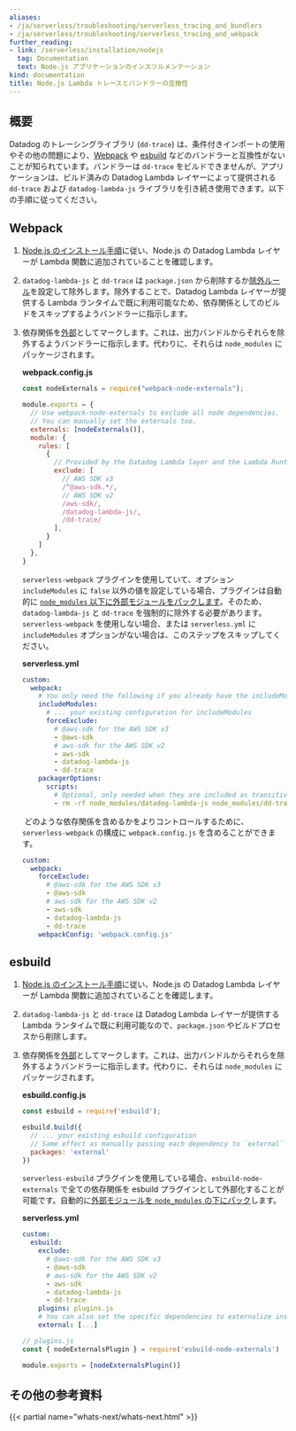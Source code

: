 ```yaml
---
aliases:
- /ja/serverless/troubleshooting/serverless_tracing_and_bundlers
- /ja/serverless/troubleshooting/serverless_tracing_and_webpack
further_reading:
- link: /serverless/installation/nodejs
  tag: Documentation
  text: Node.js アプリケーションのインスツルメンテーション
kind: documentation
title: Node.js Lambda トレースとバンドラーの互換性
---
```


## 概要

Datadog のトレーシングライブラリ (`dd-trace`) は、条件付きインポートの使用やその他の問題により、[Webpack][1] や [esbuild][2] などのバンドラーと互換性がないことが知られています。バンドラーは `dd-trace` をビルドできませんが、アプリケーションは、ビルド済みの Datadog Lambda レイヤーによって提供される `dd-trace` および `datadog-lambda-js` ライブラリを引き続き使用できます。以下の手順に従ってください。

## Webpack
1. [Node.js のインストール手順][3]に従い、Node.js の Datadog Lambda レイヤーが Lambda 関数に追加されていることを確認します。
2. `datadog-lambda-js` と `dd-trace` は `package.json` から削除するか[除外ルール][4]を設定して除外します。除外することで、Datadog Lambda レイヤーが提供する Lambda ランタイムで既に利用可能なため、依存関係としてのビルドをスキップするようバンドラーに指示します。
3. 依存関係を[外部][5]としてマークします。これは、出力バンドルからそれらを除外するようバンドラーに指示します。代わりに、それらは `node_modules` にパッケージされます。

    **webpack.config.js**

    ```javascript
    const nodeExternals = require("webpack-node-externals");

    module.exports = {
      // Use webpack-node-externals to exclude all node dependencies.
      // You can manually set the externals too.
      externals: [nodeExternals()],
      module: {
        rules: [
          {
            // Provided by the Datadog Lambda layer and the Lambda Runtime.
            exclude: [
              // AWS SDK v3
              /^@aws-sdk.*/,
              // AWS SDK v2
              /aws-sdk/,
              /datadog-lambda-js/,
              /dd-trace/
            ],
          }
        ]
      },
    }
    ```

   `serverless-webpack` プラグインを使用していて、オプション `includeModules` に `false` 以外の値を設定している場合、プラグインは自動的に [`node_modules` 以下に外部モジュールをパックします][6]。そのため、`datadog-lambda-js` と `dd-trace` を強制的に除外する必要があります。`serverless-webpack` を使用しない場合、または `serverless.yml` に `includeModules` オプションがない場合は、このステップをスキップしてください。

    **serverless.yml**

    ```yaml
    custom:
      webpack:
        # You only need the following if you already have the includeModules option configured.
        includeModules:
          # ... your existing configuration for includeModules
          forceExclude:
            # @aws-sdk for the AWS SDK v3
            - @aws-sdk
            # aws-sdk for the AWS SDK v2
            - aws-sdk
            - datadog-lambda-js
            - dd-trace
        packagerOptions:
          scripts:
            # Optional, only needed when they are included as transitive dependencies 
            - rm -rf node_modules/datadog-lambda-js node_modules/dd-trace
    ```

    どのような依存関係を含めるかをよりコントロールするために、`serverless-webpack` の構成に `webpack.config.js` を含めることができます。

    ```yaml
    custom:
      webpack:
        forceExclude:
          # @aws-sdk for the AWS SDK v3
          - @aws-sdk
          # aws-sdk for the AWS SDK v2
          - aws-sdk
          - datadog-lambda-js
          - dd-trace
        webpackConfig: 'webpack.config.js'
    ```

## esbuild
1. [Node.js のインストール手順][3]に従い、Node.js の Datadog Lambda レイヤーが Lambda 関数に追加されていることを確認します。
2. `datadog-lambda-js` と `dd-trace` は Datadog Lambda レイヤーが提供する Lambda ランタイムで既に利用可能なので、`package.json` やビルドプロセスから削除します。
3. 依存関係を[外部][7]としてマークします。これは、出力バンドルからそれらを除外するようバンドラーに指示します。代わりに、それらは `node_modules` にパッケージされます。

    **esbuild.config.js**

    ```javascript
    const esbuild = require('esbuild');

    esbuild.build({
      // ... your existing esbuild configuration
      // Same effect as manually passing each dependency to `external`
      packages: 'external'
    })
    ```

   `serverless-esbuild` プラグインを使用している場合、`esbuild-node-externals` で全ての依存関係を esbuild プラグインとして外部化することが可能です。自動的に[外部モジュールを `node_modules` の下にパック][8]します。

    **serverless.yml**

    ```yaml
    custom:
      esbuild:
        exclude: 
          # @aws-sdk for the AWS SDK v3
          - @aws-sdk
          # aws-sdk for the AWS SDK v2
          - aws-sdk
          - datadog-lambda-js
          - dd-trace
        plugins: plugins.js
        # You can also set the specific dependencies to externalize instead of using `plugins`
        external: [...]
    ```

    ```javascript
    // plugins.js
    const { nodeExternalsPlugin } = require('esbuild-node-externals')

    module.exports = [nodeExternalsPlugin()]
    ```

## その他の参考資料

{{< partial name="whats-next/whats-next.html" >}}

[1]: https://webpack.js.org
[2]: https://esbuild.github.io/
[3]: /ja/serverless/installation/nodejs
[4]: https://webpack.js.org/configuration/module/#ruleexclude
[5]: https://webpack.js.org/configuration/externals/
[6]: https://github.com/serverless-heaven/serverless-webpack#node-modules--externals
[7]: https://esbuild.github.io/api/#external
[8]: https://www.npmjs.com/package/esbuild-node-externals
